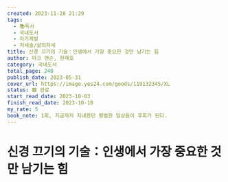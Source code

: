 ```yaml
---
created: 2023-11-28 21:29
tags:
  - 📚독서
  - 국내도서
  - 자기계발
  - 처세술/삶의자세
title: 신경 끄기의 기술：인생에서 가장 중요한 것만 남기는 힘
author: 마크 맨슨, 한재호
category: 국내도서
total_page: 240
publish_date: 2023-05-31
cover_url: https://image.yes24.com/goods/119132345/XL
status: 🟩 완료
start_read_date: 2023-10-03
finish_read_date: 2023-10-10
my_rate: 5
book_note: 1회, 지금까지 지내왔던 평범한 일상들이 후회가 된다.
---
```


# 신경 끄기의 기술：인생에서 가장 중요한 것만 남기는 힘

